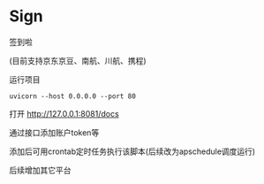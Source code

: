 # Sign
签到啦

(目前支持京东京豆、南航、川航、携程)

运行项目

`uvicorn --host 0.0.0.0 --port 80`

打开 http://127.0.0.1:8081/docs

通过接口添加账户token等

添加后可用crontab定时任务执行该脚本(后续改为apschedule调度运行)

后续增加其它平台
